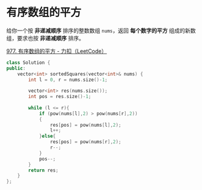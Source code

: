 # 有序数组的平方

给你一个按 **非递减顺序** 排序的整数数组 `nums`，返回 **每个数字的平方** 组成的新数组，要求也按 **非递减顺序** 排序。

[977. 有序数组的平方 - 力扣（LeetCode）](https://leetcode.cn/problems/squares-of-a-sorted-array/description/)

```c++
class Solution {
public:
    vector<int> sortedSquares(vector<int>& nums) {
        int l = 0, r = nums.size()-1;
        
        vector<int> res(nums.size());
        int pos = res.size()-1;
        
        while (l <= r){
            if (pow(nums[l],2) > pow(nums[r],2))
            {
                res[pos] = pow(nums[l],2);
                l++;
            }else{
                res[pos] = pow(nums[r],2);
                r--;
            }
            pos--;
        }
        return res;
    }
};
```

